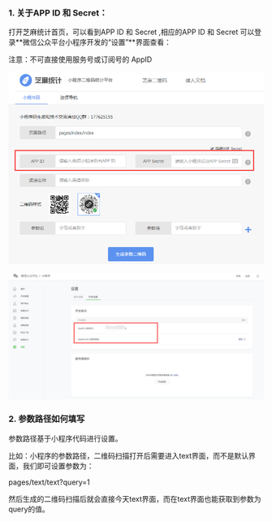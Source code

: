 ### **1. 关于APP ID 和 Secret：**

打开芝麻统计首页，可以看到APP ID 和 Secret ,相应的APP ID 和 Secret 可以登录**微信公众平台小程序开发的“设置”**界面查看：

注意：不可直接使用服务号或订阅号的 AppID 



[![](/assets/QQ截图20171228174725.png "20170124-1lqy")](https://blogcdnimg.clewm.net/2017/01/20170124-1lqy.png)

[![](/assets/QQ截图20171228174848.png "20170124-2lqy")](https://blogcdnimg.clewm.net/2017/01/20170124-2lqy.png)

### **2. 参数路径如何填写**

参数路径基于小程序代码进行设置。

比如：小程序的参数路径，二维码扫描打开后需要进入text界面，而不是默认界面，我们即可设置参数为：

pages/text/text?query=1

然后生成的二维码扫描后就会直接今天text界面，而在text界面也能获取到参数为query的值。

[](https://blogcdnimg.clewm.net/2017/01/20170124-3lqy.png)

